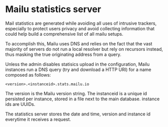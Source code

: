 # Mailu statistics server

Mail statistics are generated while avoiding all uses of intrusive trackers,
especially to protect users privacy and avoid collecting information that
could help build a comprehensive list of all mailu setups.

To accomplish this, Mailu uses DNS and relies on the fact that the vast
majority of servers do not run a local resolver but rely on recursors instead,
thus masking the true originating address from a query.

Unless the admin disables statisics upload in the configuration, Mailu
instances run a DNS query (try and download a HTTP URI) for a name composed
as follows:

```
<version>.<instanceid>.stats.mailu.io
```

The version is the Mailu version string. The instanceid is a unique id
persisted per instance, stored in a file next to the main database. instance
ids are UUIDs.

The statistics server stores the date and time, version and instance id
everytime it receives a request.
